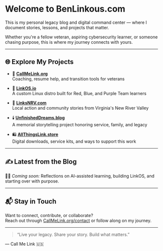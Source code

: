 # Welcome to BenLinkous.com

This is my personal legacy blog and digital command center — where I document stories, lessons, and projects that matter.

Whether you're a fellow veteran, aspiring cybersecurity learner, or someone chasing purpose, this is where my journey connects with yours.

---

## 🌐 Explore My Projects

- 🧠 **[CallMeLink.org](https://callmelink.org)**  
  Coaching, resume help, and transition tools for veterans

- 🐧 **[LinkOS.io](https://linkos.io)**  
  A custom Linux distro built for Red, Blue, and Purple Team learners

- 🏡 **[LinksNRV.com](https://linksnrv.com)**  
  Local action and community stories from Virginia's New River Valley

- 🕯️ **[UnfinishedDreams.blog](https://unfinisheddreams.blog)**  
  A memorial storytelling project honoring service, family, and legacy

- 🛍️ **[AllThingsLink.store](https://allthingslink.store)**  
  Digital downloads, service kits, and ways to support this work

---

## ✍️ Latest from the Blog

🕵️‍♂️ *Coming soon:* Reflections on AI-assisted learning, building LinkOS, and starting over with purpose.

---

## 📬 Stay in Touch

Want to connect, contribute, or collaborate?  
Reach out through [CallMeLink.org/contact](https://callmelink.org/contact) or follow along on my journey.

---

> “Live your legacy. Share your story. Build what matters.”

— Call Me Link 🇺🇸

